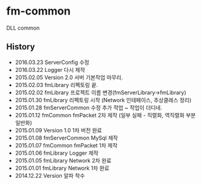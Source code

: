 # fm-common
DLL common

## History

+ 2016.03.23	ServerConfig	수정
+ 2016.03.22	Logger			다시 제작
+ 2015.02.05	Version 2.0		서버 기본작업 마무리.
+ 2015.02.03	fmLibrary		리펙토링 끝.
+ 2015.02.02	fmLibrary		프로젝트 이름 변경(fmServerLibrary->fmLibrary)
+ 2015.01.30	fmLibrary		리펙토링 시작 (Network 인테페이스, 추상클래스 정리)
+ 2015.01.28	fmServerCommon	수정 추가 작업 ~ 작업이 더디네.
+ 2015.01.12	fmCommon		fmPacket 2차 제작 (일부 실패 - 직렬화, 역직렬화 부분 일반화)
+ 2015.01.09	Version 1.0		1차 버전 완료
+ 2015.01.08	fmServerCommon	MySql 제작
+ 2015.01.07	fmCommon  		fmPacket 1차 제작
+ 2015.01.06	fmLibrary  		Logger 제작
+ 2015.01.05	fmLibrary 		Network 2차 완료
+ 2015.01.01	fmLibrary 		Network 1차 완료
+ 2014.12.22	Version 알파		착수
